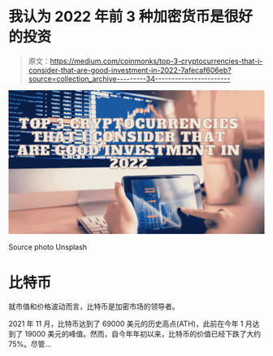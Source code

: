 # 我认为 2022 年前 3 种加密货币是很好的投资

> 原文：<https://medium.com/coinmonks/top-3-cryptocurrencies-that-i-consider-that-are-good-investment-in-2022-7afecaf606eb?source=collection_archive---------34----------------------->

![](img/1120e264d6bd87c3f1e7816c34d9108c.png)

Source photo Unsplash

# 比特币

就市值和价格波动而言，比特币是加密市场的领导者。

2021 年 11 月，比特币达到了 69000 美元的历史高点(ATH)，此前在今年 1 月达到了 19000 美元的峰值。然而，自今年年初以来，比特币的价值已经下跌了大约 75%。尽管…